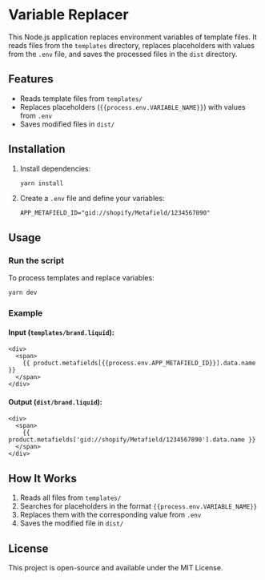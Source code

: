 # Variable Replacer

This Node.js application replaces environment variables of template files. It reads files from the `templates` directory, replaces placeholders with values from the `.env` file, and saves the processed files in the `dist` directory.

## Features
- Reads template files from `templates/`
- Replaces placeholders (`{{process.env.VARIABLE_NAME}}`) with values from `.env`
- Saves modified files in `dist/`

## Installation

1. Install dependencies:
   ```sh
   yarn install
   ```

2. Create a `.env` file and define your variables:
   ```env
   APP_METAFIELD_ID="gid://shopify/Metafield/1234567890"
   ```

## Usage

### Run the script
To process templates and replace variables:
```sh
yarn dev
```

### Example
#### Input (`templates/brand.liquid`):
```liquid
<div>
  <span>
    {{ product.metafields[{{process.env.APP_METAFIELD_ID}}].data.name }}
  </span>
</div>
```

#### Output (`dist/brand.liquid`):
```liquid
<div>
  <span>
    {{ product.metafields['gid://shopify/Metafield/1234567890'].data.name }}
  </span>
</div>
```

## How It Works
1. Reads all files from `templates/`
2. Searches for placeholders in the format `{{process.env.VARIABLE_NAME}}`
3. Replaces them with the corresponding value from `.env`
4. Saves the modified file in `dist/`

## License
This project is open-source and available under the MIT License.

